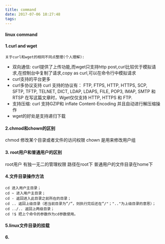 ```yaml
---
title: command
date: 2017-07-06 18:27:48
tags:
---
```


#### linux  command
#### 1.curl  and wget
    关于curl和wget的相同不同点整理(个人理解):
- 双向通信:
 curl提供了上传功能,而wget只支持http post,curl比较优于模拟请求,在控制台中复制了请求,copy as curl,可以在命令行中模拟请求
- curl支持的平台更多
- curl多协议支持 curl 支持的协议有： FTP, FTPS, HTTP, HTTPS, SCP, SFTP, TFTP, TELNET, DICT, LDAP, LDAPS, FILE, POP3, IMAP, SMTP 和 RTSP 在写这篇文章时，Wget仅仅支持 HTTP, HTTPS 和 FTP.
- 支持压缩: curl 支持GZIP和 inflate Content-Encoding 并且自动进行解压缩操作
- wget的好处是支持递归下载


#### 2.chmod和chown的区别
chmod 修改某个目录或者文件的访问权限
chown 是用来修改用户组

#### 3. root用户和普通用户的区别
root用户 有独一无二的管理权限 路径在root下
普通用户的文件目录在home下

#### 4.文件目录操作方法
    cd 进入用户主目录； 
    cd ~ 进入用户主目录； 
    cd - 返回进入此目录之前所在的目录； 
    cd .. 返回上级目录（若当前目录为“/“，则执行完后还在“/"；".."为上级目录的意思）； 
    cd ../.. 返回上两级目录； 
    cd !$ 把上个命令的参数作为cd参数使用。
    
#### 5.linux文件目录的挂载
    

#### 6.